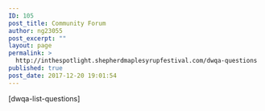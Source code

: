 ```yaml
---
ID: 105
post_title: Community Forum
author: ng23055
post_excerpt: ""
layout: page
permalink: >
  http://inthespotlight.shepherdmaplesyrupfestival.com/dwqa-questions
published: true
post_date: 2017-12-20 19:01:54
---
```

[dwqa-list-questions]